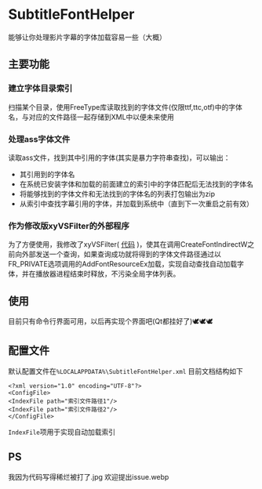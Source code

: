 # SubtitleFontHelper

能够让你处理影片字幕的字体加载容易一些（大概）

## 主要功能

### 建立字体目录索引
扫描某个目录，使用FreeType库读取找到的字体文件(仅限ttf,ttc,otf)中的字体名，与对应的文件路径一起存储到XML中以便未来使用

### 处理ass字体文件
读取ass文件，找到其中引用的字体(其实是暴力字符串查找)，可以输出：
 - 其引用到的字体名
 - 在系统已安装字体和加载的前面建立的索引中的字体匹配后无法找到的字体名
 - 将能够找到的字体文件和无法找到的字体名的列表打包输出为zip
 - 从索引中查找字幕引用的字体，并加载到系统中（直到下一次重启之前有效）

### 作为修改版xyVSFilter的外部程序
为了方便使用，我修改了xyVSFilter( [代码](https://github.com/Apache553/xy-VSFilter) )，使其在调用CreateFontIndirectW之前向外部发送一个查询，如果查询成功就将得到的字体文件路径通过以FR_PRIVATE选项调用的AddFontResourceEx加载，实现自动查找自动加载字体，并在播放器进程结束时释放，不污染全局字体列表。

## 使用

目前只有命令行界面可用，以后再实现个界面吧(Qt都挂好了)🕊🕊🕊

## 配置文件

默认配置文件在`%LOCALAPPDATA%\SubtitleFontHelper.xml`
目前文档结构如下
```
<?xml version="1.0" encoding="UTF-8"?>
<ConfigFile>
<IndexFile path="索引文件路径1"/>
<IndexFile path="索引文件路径2"/>
</ConfigFile>
```
`IndexFile`项用于实现自动加载索引

## PS
我因为代码写得稀烂被打了.jpg
欢迎提出issue.webp
